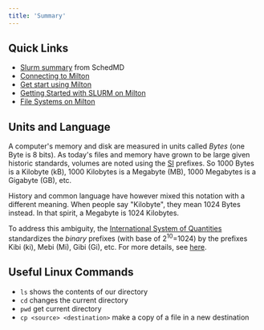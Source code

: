 ```yaml
---
title: 'Summary'
---
```


## Quick Links
 
 * [Slurm summary](https://slurm.schedmd.com/pdfs/summary.pdf) from SchedMD
 * [Connecting to Milton](https://wehieduau.sharepoint.com/sites/rc2/SitePages/using-milton.aspx)
 * [Get start using Milton](https://wehieduau.sharepoint.com/sites/rc2/SitePages/Starting.aspx)
 * [Getting Started with SLURM on Milton](https://wehieduau.sharepoint.com/sites/rc2/SitePages/Getting-started-Slurm.aspx)
 * [File Systems on Milton](https://wehieduau.sharepoint.com/sites/rc2/SitePages/Data-how-to-store.aspx)
 

## Units and Language

A computer's memory and disk are measured in units called *Bytes* (one Byte is
8 bits). As today's files and memory have grown to be large given historic
standards, volumes are noted using the
[SI](https://en.wikipedia.org/wiki/International_System_of_Units) prefixes. So
1000 Bytes is a Kilobyte (kB), 1000 Kilobytes is a Megabyte (MB), 1000
Megabytes is a Gigabyte (GB), etc.

History and common language have however mixed this notation with a different
meaning. When people say "Kilobyte", they mean 1024 Bytes instead. In that
spirit, a Megabyte is 1024 Kilobytes.

To address this ambiguity, the [International System of Quantities](
https://en.wikipedia.org/wiki/International_System_of_Quantities) standardizes
the *binary* prefixes (with base of 2<sup>10</sup>=1024) by the prefixes Kibi
(ki), Mebi (Mi), Gibi (Gi), etc. For more details, see
[here](https://en.wikipedia.org/wiki/Binary_prefix).

## Useful Linux Commands

* `ls` shows the contents of our directory
* `cd` changes the current directory
* `pwd` get current directory
* `cp <source> <destination>` make a copy of a file in a new destination

